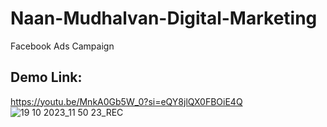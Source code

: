 # Naan-Mudhalvan-Digital-Marketing
  Facebook Ads Campaign
## Demo Link:
https://youtu.be/MnkA0Gb5W_0?si=eQY8jlQX0FBOiE4Q
![19 10 2023_11 50 23_REC](https://github.com/Vishva2003/Naan-Mudhalvan-Digital-Marketing/assets/119120019/df5aa9e2-5951-4d2e-b507-bca8d2ca61f6)
